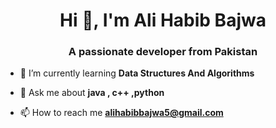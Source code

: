 <h1 align="center">Hi 👋, I'm Ali Habib Bajwa</h1>
<h3 align="center">A passionate developer from Pakistan</h3>

- 🌱 I’m currently learning **Data Structures And Algorithms**

- 💬 Ask me about **java , c++ ,python**

- 📫 How to reach me **alihabibbajwa5@gmail.com**

<!---
alee-bajwa/alee-bajwa is a ✨ special ✨ repository because its `README.md` (this file) appears on your GitHub profile.
You can click the Preview link to take a look at your changes.
--->
